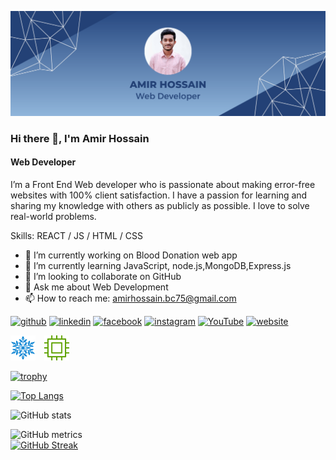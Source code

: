 
![Web Developer](https://raw.githubusercontent.com/amir811537/amir811537/main/Blue%20and%20White%20Modern%20Tech%20Web%20Developer%20Twitter%20Header.png)
### Hi there 👋, I'm Amir Hossain 
#### Web Developer
I’m a Front End Web developer who is passionate about making error-free websites with 100% client satisfaction. I have a passion for learning and sharing my knowledge with others as publicly as possible. I love to solve real-world problems.

Skills:  REACT / JS / HTML / CSS

- 🔭 I’m currently working on Blood Donation web app 
- 🌱 I’m currently learning JavaScript, node.js,MongoDB,Express.js 
- 👯 I’m looking to collaborate on GitHub 
- 💬 Ask me about Web Development 
- 📫 How to reach me: amirhossain.bc75@gmail.com 


[<img src='https://cdn.jsdelivr.net/npm/simple-icons@3.0.1/icons/github.svg' alt='github' height='40'>](https://github.com/amir811537)  [<img src='https://cdn.jsdelivr.net/npm/simple-icons@3.0.1/icons/linkedin.svg' alt='linkedin' height='40'>](https://www.linkedin.com/in/aamir-hossain-a37911274?utm_source=share&utm_campaign=share_via&utm_content=profile&utm_medium=android_app&fbclid=IwAR11na-8iRNOr_ZVUwiDEYp43gWq9McBzkq9wGiF4L5g0Qhayf5I6z0qGxA/)  [<img src='https://cdn.jsdelivr.net/npm/simple-icons@3.0.1/icons/facebook.svg' alt='facebook' height='40'>](https://www.facebook.com/aamir.hossain.18041/)  [<img src='https://cdn.jsdelivr.net/npm/simple-icons@3.0.1/icons/instagram.svg' alt='instagram' height='40'>](https://www.instagram.com/amir_hossain2002/)  [<img src='https://cdn.jsdelivr.net/npm/simple-icons@3.0.1/icons/youtube.svg' alt='YouTube' height='40'>](https://www.youtube.com/channel/UCYcNcm9QZgKXH45xBVEsoKw)  [<img src='https://cdn.jsdelivr.net/npm/simple-icons@3.0.1/icons/icloud.svg' alt='website' height='40'>](https://amir811537.github.io/developer-portfolio/?fbclid=IwAR1Ou1gughvGSV93zUG6yLH4e2KW4MJQqglHhi9AqSNtP5TuzzMu7jyU3DA)  

<a href='https://archiveprogram.github.com/'><img src='https://raw.githubusercontent.com/acervenky/animated-github-badges/master/assets/acbadge.gif' width='40' height='40'></a> <a href='https://docs.github.com/en/developers'><img src='https://raw.githubusercontent.com/acervenky/animated-github-badges/master/assets/devbadge.gif' width='40' height='40'></a> 

[![trophy](https://github-profile-trophy.vercel.app/?username=amir811537)](https://github.com/ryo-ma/github-profile-trophy)

[![Top Langs](https://github-readme-stats.vercel.app/api/top-langs/?username=amir811537)](https://github.com/anuraghazra/github-readme-stats)

![GitHub stats](https://github-readme-stats.vercel.app/api?username=amir811537&show_icons=true&count_private=true)  

![GitHub metrics](https://metrics.lecoq.io/amir811537)  
<a href="https://git.io/streak-stats"><img src="https://github-readme-streak-stats.herokuapp.com?user=amir811537&theme=dark" alt="GitHub Streak" /></a>
